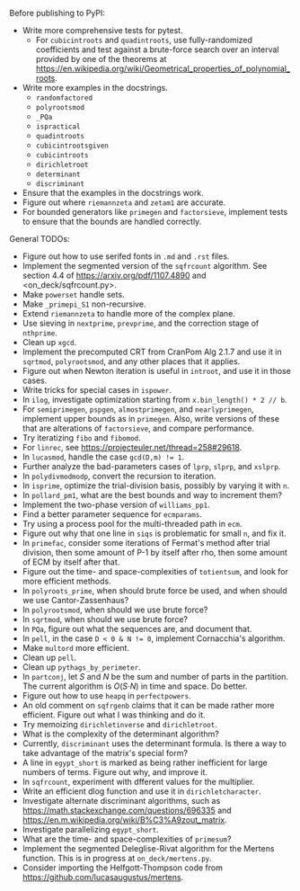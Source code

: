 Before publishing to PyPI:

* Write more comprehensive tests for pytest.
  * For `cubicintroots` and `quadintroots`, use fully-randomized coefficients and test against a brute-force search over an interval provided by one of the theorems at <https://en.wikipedia.org/wiki/Geometrical_properties_of_polynomial_roots>.
* Write more examples in the docstrings.
  * `randomfactored`
  * `polyrootsmod`
  * `_PQa`
  * `ispractical`
  * `quadintroots`
  * `cubicintrootsgiven`
  * `cubicintroots`
  * `dirichletroot`
  * `determinant`
  * `discriminant`
* Ensure that the examples in the docstrings work.
* Figure out where `riemannzeta` and `zetam1` are accurate.
* For bounded generators like `primegen` and `factorsieve`, implement tests to ensure that the bounds are handled correctly.

General TODOs:

* Figure out how to use serifed fonts in `.md` and `.rst` files.
* Implement the segmented version of the `sqfrcount` algorithm.  See section 4.4 of <https://arxiv.org/pdf/1107.4890> and <on_deck/sqfrcount.py>.
* Make `powerset` handle sets.
* Make `_primepi_S1` non-recursive.
* Extend `riemannzeta` to handle more of the complex plane.
* Use sieving in `nextprime`, `prevprime`, and the correction stage of `nthprime`.
* Clean up `xgcd`.
* Implement the precomputed CRT from CranPom Alg 2.1.7 and use it in `sqrtmod`, `polyrootsmod`, and any other places that it applies.
* Figure out when Newton iteration is useful in `introot`, and use it in those cases.
* Write tricks for special cases in `ispower`.
* In `ilog`, investigate optimization starting from `x.bin_length() * 2 // b`.
* For `semiprimegen`, `pspgen`, `almostprimegen`, and `nearlyprimegen`, implement upper bounds as in `primegen`.  Also, write versions of these that are alterations of `factorsieve`, and compare performance.
* Try iteratizing `fibo` and `fibomod`.
* For `linrec`, see <https://projecteuler.net/thread=258#29618>.
* In `lucasmod`, handle the case `gcd(D,m) != 1`.
* Further analyze the bad-parameters cases of `lprp`, `slprp`, and `xslprp`.
* In `polydivmodmodp`, convert the recursion to iteration.
* In `isprime`, optimize the trial-division basis, possibly by varying it with `n`.
* In `pollard_pm1`, what are the best bounds and way to increment them?
* Implement the two-phase version of `williams_pp1`.
* Find a better parameter sequence for `ecmparams`.
* Try using a process pool for the multi-threaded path in `ecm`.
* Figure out why that one line in `siqs` is problematic for small `n`, and fix it.
* In `primefac`, consider some iterations of Fermat's method after trial division, then some amount of P-1 by itself after rho, then some amount of ECM by itself after that.
* Figure out the time- and space-complexities of `totientsum`, and look for more efficient methods.
* In `polyroots_prime`, when should brute force be used, and when should we use Cantor-Zassenhaus?
* In `polyrootsmod`, when should we use brute force?
* In `sqrtmod`, when should we use brute force?
* In `PQa`, figure out what the sequences are, and document that.
* In `pell`, in the case `D < 0 & N != 0`, implement Cornacchia's algorithm.
* Make `multord` more efficient.
* Clean up `pell`.
* Clean up `pythags_by_perimeter`.
* In `partconj`, let *S* and *N* be the sum and number of parts in the partition.  The current algorithm is *O*(*S*&middot;*N*) in time and space.  Do better.
* Figure out how to use `heapq` in `perfectpowers`.
* An old comment on `sqfrgenb` claims that it can be made rather more efficient.  Figure out what I was thinking and do it.
* Try memoizing `dirichletinverse` and `dirichletroot`.
* What is the complexity of the determinant algorithm?
* Currently, `discriminant` uses the determinant formula.  Is there a way to take advantage of the matrix's special form?
* A line in `egypt_short` is marked as being rather inefficient for large numbers of terms.  Figure out why, and improve it.
* In `sqfrcount`, experiment with dfferent values for the multiplier.
* Write an efficient dlog function and use it in `dirichletcharacter`.
* Investigate alternate discriminant algorithms, such as <https://math.stackexchange.com/questions/696335> and <https://en.m.wikipedia.org/wiki/B%C3%A9zout_matrix>.
* Investigate parallelizing `egypt_short`.
* What are the time- and space-complexities of `primesum`?
* Implement the segmented Deleglise-Rivat algorithm for the Mertens function.  This is in progress at `on_deck/mertens.py`.
* Consider importing the Helfgott-Thompson code from <https://github.com/lucasaugustus/mertens>.
